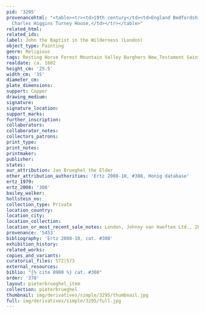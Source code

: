 ```yaml
---
pid: '3295'
provenancehtml: "<table><tr><td>19th century</td><td>England Bedfordshire</td><td>Thomas
  Charles Higgins Turney House,</td></tr></table>"
related_html:
related_ids:
label: John the Baptist in the Wilderness (London)
object_type: Painting
genre: Religious
tags: Resting Horse Forest Mountain Valley Burghers New_Testament Saint
realdate: ca. 1602
height_cm: '25.5'
width_cm: '35'
diameter_cm:
plate_dimensions:
support: Copper
drawing_medium:
signature:
signature_location:
support_marks:
further_inscription:
collaborators:
collaborator_notes:
collectors_patrons:
print_type:
print_notes:
printmaker:
publisher:
states:
our_attribution: Jan Brueghel the Elder
other_attribution_authorities: 'Ertz 2008-10, #308, Honig database'
ertz_1979:
ertz_2008: '308'
bailey_walker:
hollstein_no:
collection_type: Private
location_country:
location_city:
location_collection:
location_or_most_recent_sale_notes: London, Johnny van Haeften Ltd., 2005
provenance: '5453'
bibliography: 'Ertz 2008-10, cat. #308'
exhibition_history:
related_works:
copies_and_variants:
curatorial_files: 572|573
external_resources:
biblio: "{% cite 8900 %} cat. #308"
order: '370'
layout: pieterbrueghel_item
collection: pieterbrueghel
thumbnail: img/derivatives/simple/3295/thumbnail.jpg
full: img/derivatives/simple/3295/full.jpg
---
```

